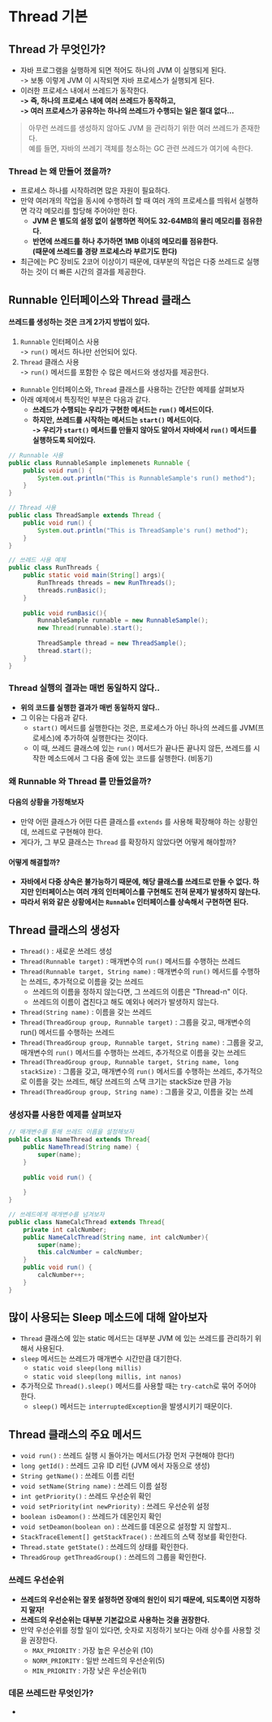 # Thread 기본

## Thread 가 무엇인가?

* 자바 프로그램을 실행하게 되면 적어도 하나의 JVM 이 실행되게 된다.\
  \-> 보통 이렇게 JVM 이 시작되면 자바 프로세스가 실행되게 된다.
* 이러한 프로세스 내에서 쓰레드가 동작한다.\
  **-> 즉, 하나의 프로세스 내에 여러 쓰레드가 동작하고,**\
  **-> 여러 프로세스가 공유하는 하나의 쓰레드가 수행되는 일은 절대 없다...**

> 아무런 쓰레드를 생성하지 않아도 JVM 을 관리하기 위한 여러 쓰레드가 존재한다.\
> 예를 들면, 자바의 쓰레기 객체를 청소하는 GC 관련 쓰레드가 여기에 속한다.

### Thread 는 왜 만들어 졌을까?

* 프로세스 하나를 시작하려면 많은 자원이 필요하다.
* 만약 여러개의 작업을 동시에 수행하려 할 때 여러 개의 프로세스를 띄워서 실행하면 각각 메모리를 할당해 주어야만 한다.
  * **JVM 은 별도의 설정 없이 실행하면 적어도 32-64MB의 물리 메모리를 점유한다.**
  * **반면에 쓰레드를 하나 추가하면 1MB 이내의 메모리를 점유한다.**\
    **(때문에 쓰레드를 경량 프로세스라 부르기도 한다)**
* 최근에는 PC 장비도 2코어 이상이기 때문에, 대부분의 작업은 다중 쓰레드로 실행하는 것이 더 빠른 시간의 결과를 제공한다.

## Runnable 인터페이스와 Thread 클래스

#### 쓰레드를 생성하는 것은 크게 2가지 방법이 있다.

1. `Runnable` 인터페이스 사용 \
   \-> `run()` 메서드 하나만 선언되어 있다.&#x20;
2. `Thread` 클래스 사용 \
   \-> `run()` 메서드를 포함한 수 많은 메서드와 생성자를 제공한다.&#x20;

* `Runnable` 인터페이스와, `Thread` 클래스를 사용하는 간단한 예제를 살펴보자&#x20;
* 아래 예제에서 특징적인 부분은 다음과 같다.&#x20;
  * **쓰레드가 수행되는 우리가 구현한 메서드는 `run()` 메서드이다.**&#x20;
  * **하지만, 쓰레드를 시작하는 메서드는 `start()` 메서드이다.** \
    **-> 우리가 `start()` 메서드를 만들지 않아도 알아서 자바에서 `run()` 메서드를 실행하도록 되어있다.**&#x20;

```java
// Runnable 사용 
public class RunnableSample implemenets Runnable {
    public void run() {
        System.out.println("This is RunnableSample's run() method");
    }
}

// Thread 사용 
public class ThreadSample extends Thread {
    public void run() {
        System.out.println("This is ThreadSample's run() method");
    }
}

// 쓰레드 사용 예제 
public class RunThreads {
    public static void main(String[] args){
        RunThreads threads = new RunThreads(); 
        threads.runBasic();
    }
    
    public void runBasic(){
        RunnableSample runnable = new RunnableSample(); 
        new Thread(runnable).start(); 
        
        ThreadSample thread = new ThreadSample(); 
        thread.start();
    }
}
```

### Thread 실행의 결과는 매번 동일하지 않다..

* **위의 코드를 실행한 결과가 매번 동일하지 않다..**
* 그 이유는 다음과 같다.
  * `start()` 메서드를 실행한다는 것은, 프로세스가 아닌 하나의 쓰레드를 JVM(프로세스)에 추가하여 실행한다는 것이다.
  * 이 때, 쓰레드 클래스에 있는 `run()` 메서드가 끝나든 끝나지 않든, 쓰레드를 시작한 메소드에서 그 다음 줄에 있는 코드를 실행한다. (비동기)

### 왜 Runnable 와 Thread 를 만들었을까?

#### 다음의 상황을 가정해보자&#x20;

* 만약 어떤 클래스가 어떤 다른 클래스를 `extends` 를 사용해 확장해야 하는 상황인데, 쓰레드로 구현해야 한다.&#x20;
* 게다가, 그 부모 클래스는 `Thread` 를 확장하지 않았다면 어떻게 해야할까?

#### 어떻게 해결할까?

* **자바에서 다중 상속은 불가능하기 때문에, 해당 클래스를 쓰레드로 만들 수 없다. 하지만 인터페이스는 여러 개의 인터페이스를 구현해도 전혀 문제가 발생하지 않는다.**&#x20;
* **따라서 위와 같은 상황에서는 `Runnable` 인터페이스를 상속해서 구현하면 된다.**&#x20;

## Thread 클래스의 생성자

* `Thread()` : 새로운 쓰레드 생성
* `Thread(Runnable target)` : 매개변수의 `run()` 메서드를 수행하는 쓰레드
* `Thread(Runnable target, String name)` : 매개변수의 `run()` 메서드를 수행하는 쓰레드, 추가적으로 이름을 갖는 쓰레드
  * 쓰레드의 이름을 정하지 않는다면, 그 쓰레드의 이름은 "Thread-n" 이다.
  * 쓰레드의 이름이 겹친다고 해도 예외나 에러가 발생하지 않는다.&#x20;
* `Thread(String name)` : 이름을 갖는 쓰레드
* `Thread(ThreadGroup group, Runnable target)` : 그룹을 갖고, 매개변수의 run() 메서드를 수행하는 쓰레드
* `Thread(ThreadGroup group, Runnable target, String name)` : 그룹을 갖고, 매개변수의 `run()` 메서드를 수행하는 쓰레드, 추가적으로 이름을 갖는 쓰레드
* `Thread(ThreadGroup group, Runnable target, String name, long stackSize)` : 그룹을 갖고, 매개변수의 `run()` 메서드를 수행하는 쓰레드, 추가적으로 이름을 갖는 쓰레드, 해당 쓰레드의 스택 크기는 stackSize 만큼 가능
* `Thread(ThreadGroup group, String name)` : 그룹을 갖고, 이름을 갖는 쓰레

### 생성자를 사용한 예제를 살펴보자 &#x20;

```java
// 매개변수를 통해 쓰레드 이름을 설정해보자 
public class NameThread extends Thread{ 
    public NameThread(String name) {
        super(name); 
    }
    
    public void run() {
    
    }
}

// 쓰레드에게 매개변수를 넘겨보자 
public class NameCalcThread extends Thread{
    private int calcNumber;
    public NameCalcThread(String name, int calcNumber){
        super(name);
        this.calcNumber = calcNumber;
    }
    public void run() {
        calcNumber++;
    }
}
```

## 많이 사용되는 Sleep 메소드에 대해 알아보자

* `Thread` 클래스에 있는 static 메서드는 대부분 JVM 에 있는 쓰레드를 관리하기 위해서 사용된다.
* `sleep` 메서드는 쓰레드가 매개변수 시간만큼 대기한다.&#x20;
  * `static void sleep(long millis)`
  * `static void sleep(long millis, int nanos)`
* 추가적으로 `Thread().sleep()` 메서드를 사용할 때는 `try-catch`로 묶어 주어야 한다.
  * `sleep()` 메서드는 `interruptedException`을 발생시키기 때문이다.

## Thread 클래스의 주요 메서드

* `void run()` : 쓰레드 실행 시 돌아가는 메서드(가장 먼저 구현해야 한다!)
* `long getId()` : 쓰레드 고유 ID 리턴 (JVM 에서 자동으로 생성)
* `String getName()` : 쓰레드 이름 리턴
* `void setName(String name)` : 쓰레드 이름 설정
* `int getPriority()` : 쓰레드 우선순위 확인
* `void setPriority(int newPriority)` : 쓰레드 우선순위 설정
* `boolean isDeamon()` : 쓰레드가 데몬인지 확인
* `void setDeamon(boolean on)` : 쓰레드를 데몬으로 설정할 지 않할지..
* `StackTraceElement[] getStackTrace()` : 쓰레드의 스택 정보를 확인한다.
* `Thread.state getState()` : 쓰레드의 상태를 확인한다.
* `ThreadGroup getThreadGroup()` : 쓰레드의 그룹을 확인한다.

### 쓰레드 우선순위&#x20;

* **쓰레드의 우선순위는 잘못 설정하면 장애의 원인이 되기 때문에, 되도록이면 지정하지 말자!**
* **쓰레드의 우선순위는 대부분 기본값으로 사용하는 것을 권장한다.**
* 만약 우선순위를 정할 일이 있다면, 숫자로 지정하기 보다는 아래 상수를 사용할 것을 권장한다.&#x20;
  * `MAX_PRIORITY` : 가장 높은 우선순위 (10)&#x20;
  * `NORM_PRIORITY` : 일반 쓰레드의 우선순위(5)&#x20;
  * `MIN_PRIORITY` : 가장 낮은 우선순위(1)&#x20;

### 데몬 쓰레드란 무엇인가?&#x20;

*
